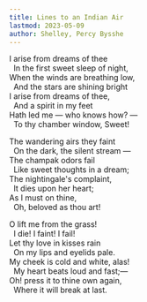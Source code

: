 ```yaml
---
title: Lines to an Indian Air
lastmod: 2023-05-09
author: Shelley, Percy Bysshe
---
```


I arise from dreams of thee  
&nbsp;&nbsp;In the first sweet sleep of night,  
When the winds are breathing low,  
&nbsp;&nbsp;And the stars are shining bright  
I arise from dreams of thee,  
&nbsp;&nbsp;And a spirit in my feet  
Hath led me &mdash; who knows how? &mdash;  
&nbsp;&nbsp;To thy chamber window, Sweet!  

The wandering airs they faint  
&nbsp;&nbsp;On the dark, the silent stream &mdash;  
The champak odors fail  
&nbsp;&nbsp;Like sweet thoughts in a dream;  
The nightingale's complaint,  
&nbsp;&nbsp;It dies upon her heart;  
As I must on thine,  
&nbsp;&nbsp;Oh, beloved as thou art!  

O lift me from the grass!  
&nbsp;&nbsp;I die! I faint! I fail!  
Let thy love in kisses rain  
&nbsp;&nbsp;On my lips and eyelids pale.  
My cheek is cold and white, alas!  
&nbsp;&nbsp;My heart beats loud and fast;&mdash;  
Oh! press it to thine own again,  
&nbsp;&nbsp;Where it will break at last.  

